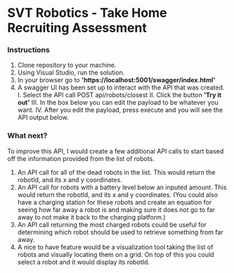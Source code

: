 # SVT Robotics - Take Home Recruiting Assessment

### Instructions
1. Clone repository to your machine.
2. Using Visual Studio, run the solution.
3. In your browser go to **'https://localhost:5001/swagger/index.html'**
4. A swagger UI has been set up to interact with the API that was created.
    I. Select the API call POST api/robots/closest
    II. Click the button **'Try it out'**
    III. In the box below you can edit the payload to be whatever you want.
   IV. After you edit the payload, press execute and you will see the API output below.

### What next?

To improve this API, I would create a few additional API calls to start based off the information provided from the list of robots.
1. An API call for all of the dead robots in the list.  This would return the robotId, and its x and y coordinates.
2. An API call for robots with a battery level below an inputed amount.  This would return the robotId, and its x and y coordinates. (You could also have a charging station for these robots and create an equation for seeing how far away a robot is and making sure it does not go to far away to not make it back to the charging platform.)
3. An API call returning the most charged robots could be useful for determining which robot should be used to retrieve something from far away.
4. A nice to have feature would be a visualization tool taking the list of robots and visually locating them on a grid.  On top of this you could select a robot and it would display its robotId.
